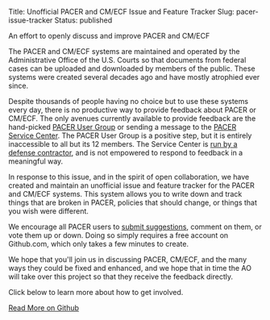 Title: Unofficial PACER and CM/ECF Issue and Feature Tracker
Slug: pacer-issue-tracker
Status: published

<p class="lead">An effort to openly discuss and improve PACER and CM/ECF</p>

The PACER and CM/ECF systems are maintained and operated by the Administrative Office of the U.S. Courts so that documents from federal cases can be uploaded and downloaded by members of the public. These systems were created several decades ago and have mostly atrophied ever since. 

Despite thousands of people having no choice but to use these systems every day, there is no productive way to provide feedback about PACER or CM/ECF. The only avenues currently available to provide feedback are the hand-picked [PACER User Group][users] or sending a message to the [PACER Service Center][PSC]. The PACER User Group is a positive step, but it is entirely inaccessible to all but its 12 members. The Service Center is [run by a defense contractor][who], and is not empowered to respond to feedback in a meaningful way.

In response to this issue, and in the spirit of open collaboration, we have created and maintain an unofficial issue and feature tracker for the PACER and CM/ECF systems. This system allows you to write down and track things that are broken in PACER, policies that should change, or things that you wish were different. 

We encourage all PACER users to [submit suggestions][new], comment on them, or vote them up or down. Doing so simply requires a free account on Github.com, which only takes a few minutes to create. 

We hope that you'll join us in discussing PACER, CM/ECF, and the many ways they could be fixed and enhanced, and we hope that in time the AO will take over this project so that they receive the feedback directly. 
 
Click below to learn more about how to get involved.


[users]: https://www.uscourts.gov/news/2020/01/09/members-pacer-user-group-selected
[PSC]: https://www.pacer.gov/contact.html
[who]: {filename}/pages/pacer-facts.md#who-runs-pacer-and-the-cm-ecf-help%C2%A0desk
[new]: https://github.com/freelawproject/pacer-issues/issues/new/choose/

<a href="https://github.com/freelawproject/pacer-issues/" class="btn btn-lg btn-primary">Read More on Github</a>
